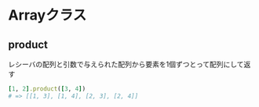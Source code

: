 # Arrayクラス

## product

レシーバの配列と引数で与えられた配列から要素を1個ずつとって配列にして返す

```ruby
[1, 2].product([3, 4])
# => [[1, 3], [1, 4], [2, 3], [2, 4]]
```
